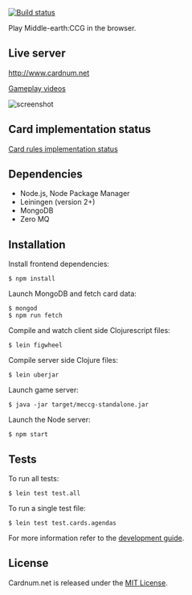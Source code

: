 [![Build status](https://circleci.com/gh/mtgred/meccg/tree/master.svg?style=shield)](https://circleci.com/gh/mtgred/meccg)

Play Middle-earth:CCG in the browser.

## Live server

http://www.cardnum.net

[Gameplay videos](https://www.youtube.com/results?search_query=cardnum.net)

![screenshot](http://i.imgur.com/xkxOMHc.jpg)


## Card implementation status


[Card rules implementation status](https://docs.google.com/spreadsheets/d/1ICv19cNjSaW9C-DoEEGH3iFt09PBTob4CAutGex0gnE/pubhtml)


## Dependencies

* Node.js, Node Package Manager
* Leiningen (version 2+)
* MongoDB
* Zero MQ


## Installation

Install frontend dependencies:

```
$ npm install
```

Launch MongoDB and fetch card data:

```
$ mongod
$ npm run fetch
```

Compile and watch client side Clojurescript files:

```
$ lein figwheel
```

Compile server side Clojure files:

```
$ lein uberjar
```

Launch game server:

```
$ java -jar target/meccg-standalone.jar
```

Launch the Node server:

```
$ npm start
```

## Tests

To run all tests:

```
$ lein test test.all
```

To run a single test file:
```
$ lein test test.cards.agendas
```


For more information refer to the [development guide](https://github.com/mtgred/meccg/wiki/Getting-Started-with-Development).

## License

Cardnum.net is released under the [MIT License](http://www.opensource.org/licenses/MIT).
